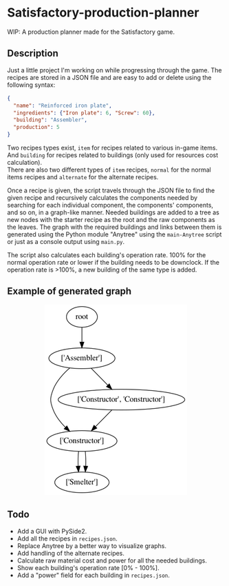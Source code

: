 # Satisfactory-production-planner

WIP: A production planner made for the Satisfactory game.


## Description

Just a little project I'm working on while progressing through the game. The recipes are stored in a JSON file and are easy to add or delete using the following syntax:   

```json
{
  "name": "Reinforced iron plate",
  "ingredients": {"Iron plate": 6, "Screw": 60},
  "building": "Assembler",
  "production": 5
}
```

Two recipes types exist, `item` for recipes related to various in-game items. And `building` for recipes related to buildings (only used for resources cost calculation).  
There are also two different types of `item` recipes, `normal` for the normal items recipes and `alternate` for the alternate recipes.

Once a recipe is given, the script travels through the JSON file to find the given recipe and recursively calculates the components needed by searching for each individual component, the components' components, and so on, in a graph-like manner. Needed buildings are added to a tree as new nodes with the starter recipe as the root and the raw components as the leaves. The graph with the required buildings and links between them is generated using the Python module "Anytree" using the `main-Anytree` script or just as a console output using `main.py`. 

The script also calculates each building's operation rate. 100% for the normal operation rate or lower if the building needs to be downclock. If the operation rate is >100%, a new building of the same type is added.

## Example of generated graph

<p align="center">
<img
src="https://github.com/vdouet/Satisfactory-production-planner/blob/main/factory_plan.png"
alt="Graph example" title="Graph example" />
</p>



## Todo
+ Add a GUI with PySide2.
+ Add all the recipes in `recipes.json`.
+ Replace Anytree by a better way to visualize graphs.
+ Add handling of the alternate recipes.
+ Calculate raw material cost and power for all the needed buildings.
+ Show each building's operation rate [0% - 100%].
+ Add a "power" field for each building in `recipes.json`.
